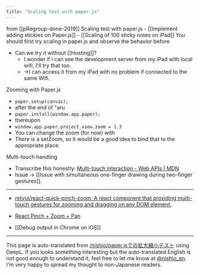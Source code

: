 ```yaml
---
title: "Scaling test with paper.js"
---
```


from [[pRegroup-done-2019]]
Scaling test with paper.js
    - [[Implement adding stickies on Paper.js]]
    - [[Scaling of 100 sticky notes on iPad]]
You should first try scaling in paper.js and observe the behavior before

- Can we try it without [[Hosting]]?
    - I wonder if I can see the development server from my iPad with local wifi, I'll try that too.
    - →I can access it from my iPad with no problem if connected to the same Wifi.


Zooming with Paper.js
- `paper.setup(canvas);`
- after the end of "aru
- `paper.install(window.app.paper);`
- thereupon
- `window.app.paper.project.view.zoom = 1.3`
- You can change the zoom (for now) with
- There is a setZoom, so it would be a good idea to bind that to the appropriate place.

Multi-touch handling
- Transcribe this honestly: [Multi-touch interaction - Web APIs | MDN](https://developer.mozilla.org/en-US/docs/Web/API/Touch_events/Multi-touch_interaction)
- Issue → [[Issue with simultaneous one-finger drawing during two-finger gestures]].
-----


- [retyui/react-quick-pinch-zoom: A react component that providing multi-touch gestures for zooming and dragging on any DOM element.](https://github.com/retyui/react-quick-pinch-zoom)
- [React Pinch + Zoom + Pan](https://gist.github.com/iammerrick/c4bbac856222d65d3a11dad1c42bdcca)

- [[Debug output in Chrome on iOS]]

---
This page is auto-translated from [/nishio/paper.jsでの拡大縮小テスト](https://scrapbox.io/nishio/paper.jsでの拡大縮小テスト) using DeepL. If you looks something interesting but the auto-translated English is not good enough to understand it, feel free to let me know at [@nishio_en](https://twitter.com/nishio_en). I'm very happy to spread my thought to non-Japanese readers.